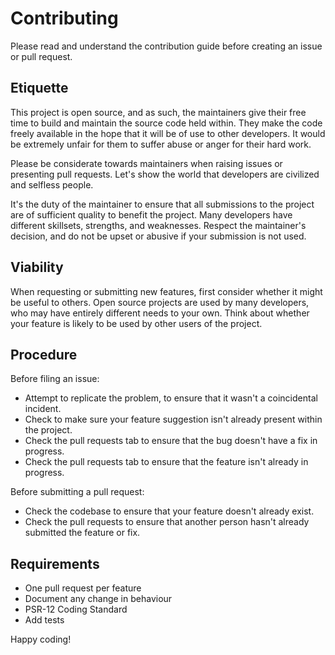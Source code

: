 # Contributing

Please read and understand the contribution guide before creating an issue or pull request.

## Etiquette

This project is open source, and as such, the maintainers give their free time to build and maintain the source code
held within. They make the code freely available in the hope that it will be of use to other developers. It would be
extremely unfair for them to suffer abuse or anger for their hard work.

Please be considerate towards maintainers when raising issues or presenting pull requests. Let's show the world that
developers are civilized and selfless people.

It's the duty of the maintainer to ensure that all submissions to the project are of sufficient quality to benefit the
project. Many developers have different skillsets, strengths, and weaknesses. Respect the maintainer's decision, and do
not be upset or abusive if your submission is not used.

## Viability

When requesting or submitting new features, first consider whether it might be useful to others. Open source projects
are used by many developers, who may have entirely different needs to your own. Think about whether your feature
is likely to be used by other users of the project.

## Procedure

Before filing an issue:

- Attempt to replicate the problem, to ensure that it wasn't a coincidental incident.
- Check to make sure your feature suggestion isn't already present within the project.
- Check the pull requests tab to ensure that the bug doesn't have a fix in progress.
- Check the pull requests tab to ensure that the feature isn't already in progress.

Before submitting a pull request:

- Check the codebase to ensure that your feature doesn't already exist.
- Check the pull requests to ensure that another person hasn't already submitted the feature or fix.

## Requirements

- One pull request per feature
- Document any change in behaviour
- PSR-12 Coding Standard
- Add tests

Happy coding!